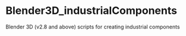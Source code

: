 # Blender3D_industrialComponents
Blender 3D (v2.8 and above) scripts for creating industrial components
